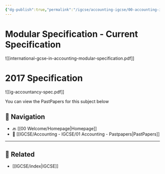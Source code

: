 ```yaml
---
{"dg-publish":true,"permalink":"/igcse/accounting-igcse/00-accounting-igcse-syllabus/","created":"2025-06-16T07:18:57.549+03:00","updated":"2025-06-16T07:51:53.108+03:00"}
---
```


# Modular Specification - Current Specification

![[international-gcse-in-accounting-modular-specification.pdf]]



# 2017 Specification

![[ig-accountancy-spec.pdf]]


You can view the PastPapers for this subject below 

## 🧭 Navigation

- 🔙 [[00 Welcome/Homepage\|Homepage]]
- 📁 [[IGCSE/Accounting - IGCSE/01 Accounting - Pastpapers\|PastPapers]]

---

## 🔗 Related

- [[IGCSE/index\|IGCSE]]

